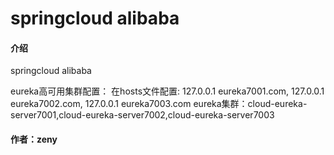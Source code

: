 # springcloud alibaba

#### 介绍
springcloud alibaba

eureka高可用集群配置：
    在hosts文件配置:
    127.0.0.1 eureka7001.com,
    127.0.0.1 eureka7002.com,
    127.0.0.1 eureka7003.com
    eureka集群：cloud-eureka-server7001,cloud-eureka-server7002,cloud-eureka-server7003

#### 作者：zeny